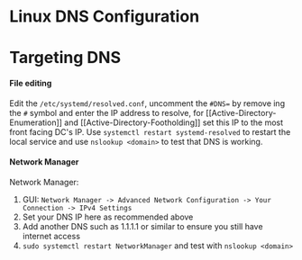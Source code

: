 # Linux DNS Configuration

# Targeting DNS 

#### File editing
Edit the `/etc/systemd/resolved.conf`, uncomment the `#DNS=` by remove ing the `#` symbol and enter the IP address to resolve, for [[Active-Directory-Enumeration]] and  [[Active-Directory-Footholding]] set this IP to the most front facing DC's IP. Use `systemctl restart systemd-resolved` to restart the local service and use `nslookup <domain>` to test that DNS is working.

#### Network Manager
Network Manager:
1. GUI: `Network Manager -> Advanced Network Configuration -> Your Connection -> IPv4 Settings`
1. Set your DNS IP here as recommended above
1. Add another DNS such as 1.1.1.1 or similar to ensure you still have internet access
1. `sudo systemctl restart NetworkManager` and test with `nslookup <domain>` 
